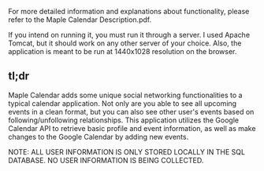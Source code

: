 For more detailed information and explanations about functionality, please refer to the Maple Calendar Description.pdf.

If you intend on running it, you must run it through a server. I used Apache Tomcat, but it should work on any other server of your choice. Also, the application is meant to be run at 1440x1028 resolution on the browser. 

<h2> tl;dr </h2>
Maple Calendar adds some unique social networking functionalities to a typical calendar application. Not only are you able to see all upcoming events in a clean format, but you can also see other user's events based on following/unfollowing relationships. This application utilizes the Google Calendar API to retrieve basic profile and event information, as well as make changes to the Google Calendar by adding new events.
 

NOTE: ALL USER INFORMATION IS ONLY STORED LOCALLY IN THE SQL DATABASE. NO USER INFORMATION IS BEING COLLECTED.
